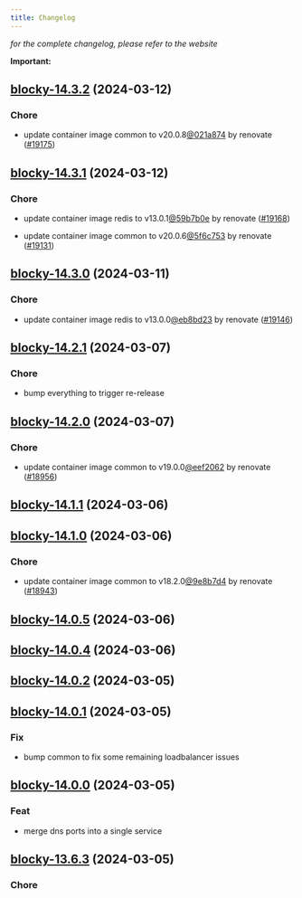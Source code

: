 ```yaml
---
title: Changelog
---
```



*for the complete changelog, please refer to the website*

**Important:**


## [blocky-14.3.2](https://github.com/truecharts/charts/compare/blocky-14.3.1...blocky-14.3.2) (2024-03-12)

### Chore



- update container image common to v20.0.8[@021a874](https://github.com/021a874) by renovate ([#19175](https://github.com/truecharts/charts/issues/19175))


## [blocky-14.3.1](https://github.com/truecharts/charts/compare/blocky-14.3.0...blocky-14.3.1) (2024-03-12)

### Chore



- update container image redis to v13.0.1[@59b7b0e](https://github.com/59b7b0e) by renovate ([#19168](https://github.com/truecharts/charts/issues/19168))

- update container image common to v20.0.6[@5f6c753](https://github.com/5f6c753) by renovate ([#19131](https://github.com/truecharts/charts/issues/19131))


## [blocky-14.3.0](https://github.com/truecharts/charts/compare/blocky-14.2.1...blocky-14.3.0) (2024-03-11)

### Chore



- update container image redis to v13.0.0[@eb8bd23](https://github.com/eb8bd23) by renovate ([#19146](https://github.com/truecharts/charts/issues/19146))


## [blocky-14.2.1](https://github.com/truecharts/charts/compare/blocky-14.2.0...blocky-14.2.1) (2024-03-07)

### Chore



- bump everything to trigger re-release


## [blocky-14.2.0](https://github.com/truecharts/charts/compare/blocky-14.1.1...blocky-14.2.0) (2024-03-07)

### Chore



- update container image common to v19.0.0[@eef2062](https://github.com/eef2062) by renovate ([#18956](https://github.com/truecharts/charts/issues/18956))


## [blocky-14.1.1](https://github.com/truecharts/charts/compare/blocky-14.1.0...blocky-14.1.1) (2024-03-06)


## [blocky-14.1.0](https://github.com/truecharts/charts/compare/blocky-14.0.5...blocky-14.1.0) (2024-03-06)

### Chore



- update container image common to v18.2.0[@9e8b7d4](https://github.com/9e8b7d4) by renovate ([#18943](https://github.com/truecharts/charts/issues/18943))


## [blocky-14.0.5](https://github.com/truecharts/charts/compare/blocky-14.0.4...blocky-14.0.5) (2024-03-06)


## [blocky-14.0.4](https://github.com/truecharts/charts/compare/blocky-14.0.2...blocky-14.0.4) (2024-03-06)


## [blocky-14.0.2](https://github.com/truecharts/charts/compare/blocky-14.0.1...blocky-14.0.2) (2024-03-05)


## [blocky-14.0.1](https://github.com/truecharts/charts/compare/blocky-14.0.0...blocky-14.0.1) (2024-03-05)

### Fix



- bump common to fix some remaining loadbalancer issues


## [blocky-14.0.0](https://github.com/truecharts/charts/compare/blocky-13.6.3...blocky-14.0.0) (2024-03-05)

### Feat



- merge dns ports into a single service


## [blocky-13.6.3](https://github.com/truecharts/charts/compare/blocky-13.6.2...blocky-13.6.3) (2024-03-05)

### Chore
